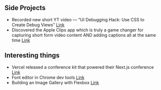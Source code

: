 ## Side Projects

- Recorded new short YT video — “UI Debugging Hack: Use CSS to Create Debug Views” [Link](https://youtu.be/Zu8FkUZNBVw)
- Discovered the Apple Clips app which is truly a game changer for capturing short form video content AND adding captions all at the same time [Link](https://apps.apple.com/us/app/clips/id1212699939?v0=www-us-clips-app)

## Interesting things

- Vercel released a conference kit that powered their Next.js conference [Link](https://twitter.com/vercel/status/1339242284563320832?s=20)
- Font editor in Chrome dev tools [Link](https://twitter.com/addyosmani/status/1340755991743238146?s=20)
- Building an Image Gallery with Flexbox [Link](https://egghead.io/lessons/flexbox-create-an-automatically-responsive-flexbox-gallery)
